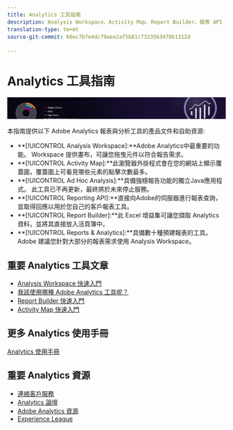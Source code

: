 ```yaml
---
title: Analytics 工具指南
description: Analysis Workspace、Activity Map、Report Builder、報表 API 和 Reports & Analytics (前身為 Omniture Analytics 產品) 的產品文件與自助資源。
translation-type: tm+mt
source-git-commit: 66ec7b7e4dc79aee2af5b81c7323563478b1312d

---
```



# Analytics 工具指南

![橫幅](../../assets/doc_banner_analyze.png)

本指南提供以下 Adobe Analytics 報表與分析工具的產品文件和自助資源:

* **[!UICONTROL Analysis Workspace]:**Adobe Analytics中最重要的功能。 Workspace 提供畫布，可讓您拖曳元件以符合報告需求。
* **[!UICONTROL Activity Map]:**此瀏覽器外掛程式會在您的網站上顯示覆蓋圖，覆蓋圖上可看見哪些元素的點擊次數最多。
* **[!UICONTROL Ad Hoc Analysis]:**具備強穩報告功能的獨立Java應用程式。 此工具已不再更新，最終將於未來停止服務。
* **[!UICONTROL Reporting API]:**直接向Adobe的伺服器進行報表查詢，並取得回應以用於您自己的客戶報表工具。
* **[!UICONTROL Report Builder]:**此 Excel 增益集可讓您擷取 Analytics 資料，並將其直接放入活頁簿中。
* **[!UICONTROL Reports & Analytics]:**具備數十種預建報表的工具。 Adobe 建議您針對大部分的報表需求使用 Analysis Workspace。

## 重要 Analytics 工具文章

* [Analysis Workspace 快速入門](analysis-workspace/home.md)
* [我該使用哪種 Adobe Analytics 工具呢？](/help/admin/c-analytics-product-comparison/which-analytics-tool.md)
* [Report Builder 快速入門](report-builder/home.md)
* [Activity Map 快速入門](activity-map/activity-map.md)

## 更多 Analytics 使用手冊

[Analytics 使用手冊](/help/landing/home.md)

## 重要 Analytics 資源

* [連絡客戶服務](https://helpx.adobe.com/tw/contact/enterprise-support.ec.html)
* [Analytics 論壇](https://forums.adobe.com/community/experience-cloud/analytics-cloud/analytics)
* [Adobe Analytics 資源](https://forums.adobe.com/message/10660755)
* [Experience League](https://landing.adobe.com/experience-league/)
